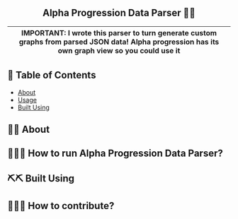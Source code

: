 <h2 align="center">Alpha Progression Data Parser 💪💪</h2> 

| IMPORTANT: I wrote this parser to turn generate custom graphs from parsed JSON data! Alpha progression has its own graph view so you could use it |
| --- |

## 📝 Table of Contents  
- [About](#about)  
- [Usage](#usage)
- [Built Using](#built_using)

## 💪💪 About <a name = "#getting_started"></a>

## 🏃‍♀️🏃 How to run Alpha Progression Data Parser? <a name="usage"></a>  

## ⛏️⛏️ Built Using <a name = "built_using"></a>  

## 👷👷‍♀️ How to contribute? <a name = "contribution"></a> 

